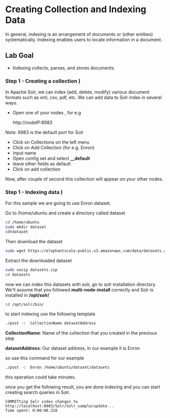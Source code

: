 # Creating Collection and Indexing Data

In general, indexing is an arrangement of documents or (other entities) systematically. Indexing enables users to locate information in a document.

## Lab Goal

- Indexing collects, parses, and stores documents.

### Step 1 - Creating a collection ) 

In Apache Solr, we can index (add, delete, modify) various document formats such as xml, csv, pdf, etc. We can add data to Solr index in several ways.

- Open one of your nodes , for e.g

    http://nodeIP:8983
    
Note: 8983 is the default port for Solr

- Click on  Collections on the left menu
- Click on  Add Collection (for e.g. Enron)
- Input name 
- Open config set and select **__default**  
- leave other fields as default 
- Click on add collection

Now, after couple of second this collection will appear on your other nodes.

### Step 1 - Indexing data ) 

For this sample we are going to use Enron dataset.

Go to /home/ubuntu and create a directory called dataset

```bash
cd /home/ubuntu
sudo mkdir dataset
cdtdataset
```

Then download the dataset

```bash
sudo wget https://elephantscale-public.s3.amazonaws.com/data/datasets.zip
```

Extract the downloaded dataset

```bash
sudo unzip datasets.zip
cd datasets
```
 
 now we can index this datasets with solr, go to solr installation directory.
 We'll assume that you followed **multi-node-install** correctly and Solr is installed in **/opt/solr/**
 
 ```bash
cd /opt/solr/bin/
```
 
to start indexing use the following template

```bash
./post -c  CollectionName datasetAddress
```

**CollectionName**: Name of the collection that you created in the previous step

**datasetAddress**: Our dataset address, in our example it is Enron

so use this command for our example

```bash
./post -c  Enron /home/ubuntu/dataset/datasets
```

this operation could take minutes.

once you get the following result, you are done indexing and you can start creating search queries in Solr.


```console
COMMITting Solr index changes to 
http://localhost:8983/Solr/Solr_sample/update... 
Time spent: 0:00:00.228
```


